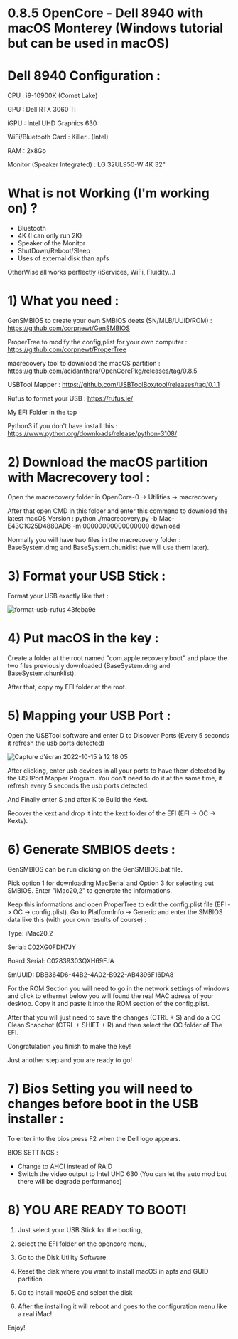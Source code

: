 # 0.8.5 OpenCore - Dell 8940 with macOS Monterey (Windows tutorial but can be used in macOS)

# Dell 8940 Configuration :

CPU : i9-10900K (Comet Lake)

GPU : Dell RTX 3060 Ti

iGPU : Intel UHD Graphics 630

WiFi/Bluetooth Card : Killer.. (Intel)

RAM : 2x8Go 

Monitor (Speaker Integrated) : LG 32UL950-W 4K 32"

# What is not Working (I'm working on) ?

- Bluetooth
- 4K (I can only run 2K)
- Speaker of the Monitor
- ShutDown/Reboot/Sleep
- Uses of external disk than apfs 

OtherWise all works perflectly (iServices, WiFi, Fluidity...)

# 1) What you need :

GenSMBIOS to create your own SMBIOS deets (SN/MLB/UUID/ROM) : https://github.com/corpnewt/GenSMBIOS

ProperTree to modify the config,plist for your own computer : https://github.com/corpnewt/ProperTree

macrecovery tool to download the macOS partition : https://github.com/acidanthera/OpenCorePkg/releases/tag/0.8.5

USBTool Mapper : https://github.com/USBToolBox/tool/releases/tag/0.1.1

Rufus to format your USB : https://rufus.ie/

My EFI Folder in the top 

Python3 if you don't have install this : https://www.python.org/downloads/release/python-3108/

# 2) Download the macOS partition with Macrecovery tool :

Open the macrecovery folder in OpenCore-0 -> Utilities -> macrecovery 

After that open CMD in this folder and enter this command to download the latest macOS Version : python ./macrecovery.py -b Mac-E43C1C25D4880AD6 -m 00000000000000000 download

Normally you will have two files in the macrecovery folder : BaseSystem.dmg and BaseSystem.chunklist (we will use them later).

# 3) Format your USB Stick  :

Format your USB exactly like that :


![format-usb-rufus 43feba9e](https://user-images.githubusercontent.com/78324112/195980444-6415c1f6-5b51-45ae-9866-f61c1dbb3390.png)

# 4) Put macOS in the key :

Create a folder at the root named "com.apple.recovery.boot" and place the two files previously downloaded (BaseSystem.dmg and BaseSystem.chunklist).

After that, copy my EFI folder at the root.

# 5) Mapping your USB Port :

Open the USBTool software and enter D to Discover Ports (Every 5 seconds it refresh the usb ports detected)

![Capture d’écran 2022-10-15 à 12 18 05](https://user-images.githubusercontent.com/78324112/195981177-e2d4e307-fd50-43c3-b1a1-549a23e98185.png)

After clicking, enter usb devices in all your ports to have them detected by the USBPort Mapper Program. You don't need to do it at the same time, it refresh every 5 seconds the usb ports detected.

And Finally enter S and after K to Build the Kext.

Recover the kext and drop it into the kext folder of the EFI (EFI -> OC -> Kexts).

# 6) Generate SMBIOS deets :

GenSMBIOS can be run clicking on the GenSMBIOS.bat file.

Pick option 1 for downloading MacSerial and Option 3 for selecting out SMBIOS. 
Enter "iMac20,2" to generate the informations.

Keep this informations and open ProperTree to edit the config.plist file (EFI -> OC -> config.plist).
Go to PlatformInfo -> Generic and enter the SMBIOS data like this (with your own results of course) :

Type:         iMac20,2

Serial:       C02XG0FDH7JY

Board Serial: C02839303QXH69FJA

SmUUID:       DBB364D6-44B2-4A02-B922-AB4396F16DA8

For the ROM Section you will need to go in the network settings of windows and click to ethernet below you will found the real MAC adress of your desktop. Copy it and paste it into the ROM section of the config.plist.

After that you will just need to save the changes (CTRL + S) and do a OC Clean Snapchot (CTRL + SHIFT + R) and then select the OC folder of The EFI.

Congratulation you finish to make the key! 

Just another step and you are ready to go!

# 7) Bios Setting you will need to changes before boot in the USB installer :

To enter into the bios press F2 when the Dell logo appears.

BIOS SETTINGS :

- Change to AHCI instead of RAID
- Switch the video output to Intel UHD 630 (You can let the auto mod but there will be degrade performance) 


# 8) YOU ARE READY TO BOOT! 

1) Just select your USB Stick for the booting,
  
3) select the EFI folder on the opencore menu,
 
5) Go to the Disk Utility Software

7) Reset the disk where you want to install macOS in apfs and GUID partition 
 
9) Go to install macOS and select the disk 

11) After the installing it will reboot and goes to the configuration menu like a real iMac!  

Enjoy! 





